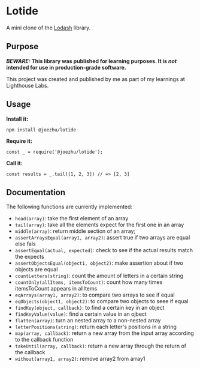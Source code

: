 # Lotide

A mini clone of the [Lodash](https://lodash.com) library.

## Purpose

**_BEWARE:_ This library was published for learning purposes. It is _not_ intended for use in production-grade software.**

This project was created and published by me as part of my learnings at Lighthouse Labs. 

## Usage

**Install it:**

`npm install @joezhu/lotide`

**Require it:**

`const _ = require('@joezhu/lotide');`

**Call it:**

`const results = _.tail([1, 2, 3]) // => [2, 3]`

## Documentation

The following functions are currently implemented:

  * `head(array)`: take the first element of an array
  * `tail(array)`: take all the elements expect for the first one in an array
  * `middle(array)`: return middle section of an array;
  * `assertArraysEqual(array1, array2)`: assert true if two arrays are equal else fals
  * `assertEqual(actual, expected)`: check to see if the actual results match the expects 
  * `assertObjectsEqual(object1, object2)`: make assertion about if two objects are equal
  * `countLetters(string)`: count the amount of letters in a certain string
  * `countOnly(allItems, itemsToCount)`: count how many times itemsToCount appears in allItems
  * `eqArrays(array1, array2)`: to compare two arrays to see if equal
  * `eqObjects(object1, object2)`: to compare two objects to seee if equal
  * `findKey(object, callback)`: to find a certain key in an object
  * `findKeyValue(value)`: find a certain value in an ojbect
  * `flatten(array)`: turn an nested array to a non-nested array
  * `letterPositions(string)`: return each letter's positions in a string
  * `map(array, callback)`: return a new array from the input array according to the callback function
  * `takeUntil(array, callback)`: return a new array through the return of the callback
  * `without(array1, array2)`: remove array2 from array1